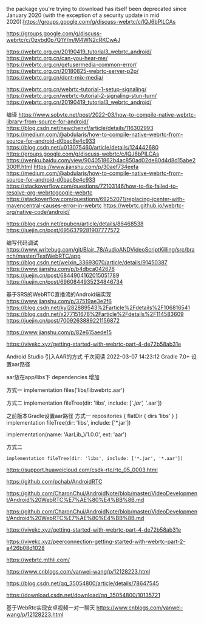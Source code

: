 

the package you're trying to download has itself been deprecated since January 2020 (with the exception of a security update in mid 2020):https://groups.google.com/g/discuss-webrtc/c/lQJ6bPILCAs

https://groups.google.com/g/discuss-webrtc/c/Ozvbd0p7Q1Y/m/M4WN2cRKCwAJ

https://webrtc.org.cn/20190419_tutorial3_webrtc_android/
https://webrtc.org.cn/can-you-hear-me/
https://webrtc.org.cn/getusermedia-common-error/
https://webrtc.org.cn/20180825-webrtc-server-p2p/
https://webrtc.org.cn/dont-mix-media/

https://webrtc.org.cn/webrtc-tutorial-1-setup-signaling/
https://webrtc.org.cn/webrtc-tutorial-2-signaling-stun-turn/
https://webrtc.org.cn/20190419_tutorial3_webrtc_android/



编译
https://www.sobyte.net/post/2022-03/how-to-compile-native-webrtc-library-from-source-for-android/
https://blog.csdn.net/newchenxf/article/details/116302993
https://medium.com/@abdularis/how-to-compile-native-webrtc-from-source-for-android-d0bac8e4c933
https://blog.csdn.net/u013075460/article/details/124442680
https://groups.google.com/g/discuss-webrtc/c/lQJ6bPILCAs
https://wenku.baidu.com/view/904051862b4ac850ad02de80d4d8d15abe2300ff.html
https://www.jianshu.com/p/30aef734eefa
https://medium.com/@abdularis/how-to-compile-native-webrtc-from-source-for-android-d0bac8e4c933
https://stackoverflow.com/questions/72103146/how-to-fix-failed-to-resolve-org-webrtcgoogle-webrtc
https://stackoverflow.com/questions/69252071/replacing-jcenter-with-mavencentral-causes-error-in-webrtc
https://webrtc.github.io/webrtc-org/native-code/android/

https://blog.csdn.net/epubcn/article/details/86468538
https://juejin.cn/post/6956379281907777572

编写代码调试
https://www.writebug.com/git/Blair_78/AudioANDVideoScriptKilling/src/branch/master/TestWebRTC/app
https://blog.csdn.net/weixin_33693070/article/details/91450387
https://www.jianshu.com/p/b4dbca042678
https://juejin.cn/post/6844904162015051789
https://juejin.cn/post/6960844935234846734


基于SRS的WebRTC直播流的Android端实现
https://www.jianshu.com/p/37519ae3e2f6
https://blog.csdn.net/kyl282889543%2Farticle%2Fdetails%2F106816541
https://blog.csdn.net/x277151676%2Farticle%2Fdetails%2F114583609
https://juejin.cn/post/7009263889221156872

https://www.jianshu.com/p/82e615aede15



https://vivekc.xyz/getting-started-with-webrtc-part-4-de72b58ab31e



Android Studio 引入AAR的方式
千次阅读
2022-03-07 14:23:12
Gradle 7.0+ 设置aar路径

aar放在app/libs下
dependencies 增加

方式一
    implementation files('libs/libwebrtc.aar')

方式二
    implementation fileTree(dir: 'libs', include: ['*.jar', '*.aar'])


之前版本Gradle设置aar路径
方式一
repositories {
    flatDir {
        dirs 'libs'
    }
}
implementation fileTree(dir: 'libs', include: ['*.jar'])

implementation(name: 'AarLib_V1.0.0', ext: 'aar')

方式二

    implementation fileTree(dir: 'libs', include: ['*.jar', '*.aar'])

https://support.huaweicloud.com/csdk-rtc/rtc_05_0003.html

https://github.com/pchab/AndroidRTC

https://github.com/CharonChui/AndroidNote/blob/master/VideoDevelopment/Android%20WebRTC%E7%AE%80%E4%BB%8B.md

https://github.com/CharonChui/AndroidNote/blob/master/VideoDevelopment/Android%20WebRTC%E7%AE%80%E4%BB%8B.md

https://vivekc.xyz/getting-started-with-webrtc-part-4-de72b58ab31e

https://vivekc.xyz/peerconnection-getting-started-with-webrtc-part-2-e426b08d1028

https://webrtc.mthli.com/

https://www.cnblogs.com/yanwei-wang/p/12128223.html

https://blog.csdn.net/qq_35054800/article/details/78647545

https://download.csdn.net/download/qq_35054800/10135721


基于WebRtc实现安卓视频一对一聊天
https://www.cnblogs.com/yanwei-wang/p/12128223.html